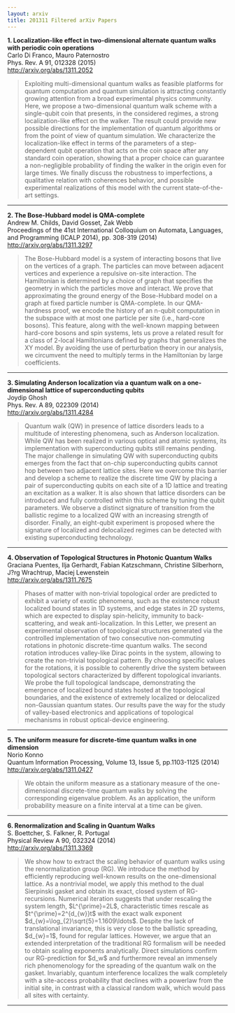```yaml
---
layout: arxiv
title: 201311 Filtered arXiv Papers
---
```


**1.    Localization-like effect in two-dimensional alternate quantum walks with periodic coin operations**  
Carlo Di Franco, Mauro Paternostro  
Phys. Rev. A 91, 012328 (2015)  
http://arxiv.org/abs/1311.2052  
<blockquote>
<p>
Exploiting multi-dimensional quantum walks as feasible platforms for quantum computation and quantum simulation is attracting constantly growing attention from a broad experimental physics community. Here, we propose a two-dimensional quantum walk scheme with a single-qubit coin that presents, in the considered regimes, a strong localization-like effect on the walker. The result could provide new possible directions for the implementation of quantum algorithms or from the point of view of quantum simulation. We characterize the localization-like effect in terms of the parameters of a step-dependent qubit operation that acts on the coin space after any standard coin operation, showing that a proper choice can guarantee a non-negligible probability of finding the walker in the origin even for large times. We finally discuss the robustness to imperfections, a qualitative relation with coherences behavior, and possible experimental realizations of this model with the current state-of-the-art settings.
</p>
</blockquote>

------

**2.    The Bose-Hubbard model is QMA-complete**  
Andrew M. Childs, David Gosset, Zak Webb  
Proceedings of the 41st International Colloquium on Automata, Languages, and Programming (ICALP 2014), pp. 308-319 (2014)  
http://arxiv.org/abs/1311.3297  
<blockquote>
<p>
The Bose-Hubbard model is a system of interacting bosons that live on the vertices of a graph. The particles can move between adjacent vertices and experience a repulsive on-site interaction. The Hamiltonian is determined by a choice of graph that specifies the geometry in which the particles move and interact. We prove that approximating the ground energy of the Bose-Hubbard model on a graph at fixed particle number is QMA-complete. In our QMA-hardness proof, we encode the history of an n-qubit computation in the subspace with at most one particle per site (i.e., hard-core bosons). This feature, along with the well-known mapping between hard-core bosons and spin systems, lets us prove a related result for a class of 2-local Hamiltonians defined by graphs that generalizes the XY model. By avoiding the use of perturbation theory in our analysis, we circumvent the need to multiply terms in the Hamiltonian by large coefficients.
</p>
</blockquote>

------

**3.    Simulating Anderson localization via a quantum walk on a one-dimensional lattice of superconducting qubits**  
Joydip Ghosh  
Phys. Rev. A 89, 022309 (2014)  
http://arxiv.org/abs/1311.4284  
<blockquote>
<p>
Quantum walk (QW) in presence of lattice disorders leads to a multitude of interesting phenomena, such as Anderson localization. While QW has been realized in various optical and atomic systems, its implementation with superconducting qubits still remains pending. The major challenge in simulating QW with superconducting qubits emerges from the fact that on-chip superconducting qubits cannot hop between two adjacent lattice sites. Here we overcome this barrier and develop a scheme to realize the discrete time QW by placing a pair of superconducting qubits on each site of a 1D lattice and treating an excitation as a walker. It is also shown that lattice disorders can be introduced and fully controlled within this scheme by tuning the qubit parameters. We observe a distinct signature of transition from the ballistic regime to a localized QW with an increasing strength of disorder. Finally, an eight-qubit experiment is proposed where the signature of localized and delocalized regimes can be detected with existing superconducting technology.
</p>
</blockquote>

------

**4.    Observation of Topological Structures in Photonic Quantum Walks**  
Graciana Puentes, Ilja Gerhardt, Fabian Katzschmann, Christine Silberhorn, J?rg Wrachtrup, Maciej Lewenstein  
http://arxiv.org/abs/1311.7675  
<blockquote>
<p>
Phases of matter with non-trivial topological order are predicted to exhibit a variety of exotic phenomena, such as the existence robust localized bound states in 1D systems, and edge states in 2D systems, which are expected to display spin-helicity, immunity to back-scattering, and weak anti-localization. In this Letter, we present an experimental observation of topological structures generated via the controlled implementation of two consecutive non-commuting rotations in photonic discrete-time quantum walks. The second rotation introduces valley-like Dirac points in the system, allowing to create the non-trivial topological pattern. By choosing specific values for the rotations, it is possible to coherently drive the system between topological sectors characterized by different topological invariants. We probe the full topological landscape, demonstrating the emergence of localized bound states hosted at the topological boundaries, and the existence of extremely localized or delocalized non-Gaussian quantum states. Our results pave the way for the study of valley-based electronics and applications of topological mechanisms in robust optical-device engineering.
</p>
</blockquote>

------

**5.    The uniform measure for discrete-time quantum walks in one dimension**  
Norio Konno  
Quantum Information Processing, Volume 13, Issue 5, pp.1103-1125 (2014)  
http://arxiv.org/abs/1311.0427  
<blockquote>
<p>
We obtain the uniform measure as a stationary measure of the one-dimensional discrete-time quantum walks by solving the corresponding eigenvalue problem. As an application, the uniform probability measure on a finite interval at a time can be given.
</p>
</blockquote>

------

**6.    Renormalization and Scaling in Quantum Walks**  
S. Boettcher, S. Falkner, R. Portugal  
Physical Review A 90, 032324 (2014)  
http://arxiv.org/abs/1311.3369  
<blockquote>
<p>
We show how to extract the scaling behavior of quantum walks using the renormalization group (RG). We introduce the method by efficiently reproducing well-known results on the one-dimensional lattice. As a nontrivial model, we apply this method to the dual Sierpinski gasket and obtain its exact, closed system of RG-recursions. Numerical iteration suggests that under rescaling the system length, $L^{\prime}=2L$, characteristic times rescale as $t^{\prime}=2^{d_{w}}t$ with the exact walk exponent $d_{w}=\log_{2}\sqrt{5}=1.1609\ldots$. Despite the lack of translational invariance, this is very close to the ballistic spreading, $d_{w}=1$, found for regular lattices. However, we argue that an extended interpretation of the traditional RG formalism will be needed to obtain scaling exponents analytically. Direct simulations confirm our RG-prediction for $d_w$ and furthermore reveal an immensely rich phenomenology for the spreading of the quantum walk on the gasket. Invariably, quantum interference localizes the walk completely with a site-access probability that declines with a powerlaw from the initial site, in contrast with a classical random walk, which would pass all sites with certainty.
</p>
</blockquote>

------

